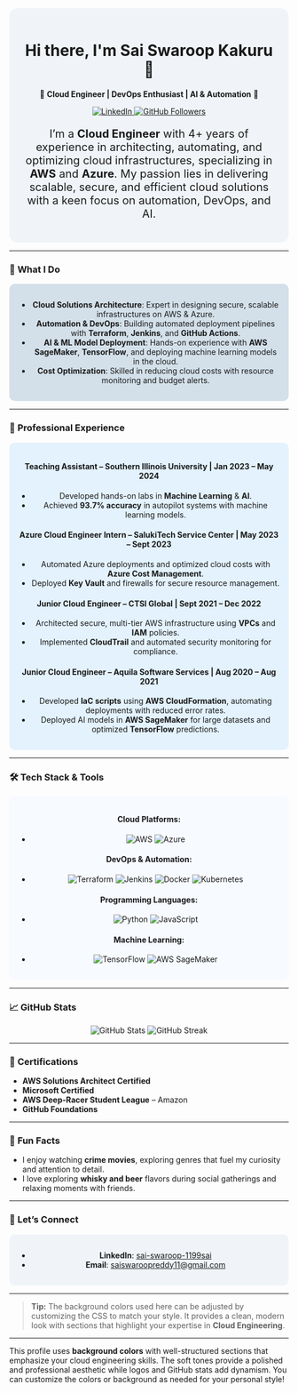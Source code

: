 

<div align="center" style="background-color:#f0f4f8; padding: 20px; border-radius: 15px;">
  
  <h1>Hi there, I'm <strong> Sai Swaroop Kakuru</strong> 👋</h1>
  
  <p>
    🚀 <strong>Cloud Engineer | DevOps Enthusiast | AI & Automation</strong> 🚀
  </p>
  
  <p>
    <a href="https://linkedin.com/in/sai-swaroop-1199sai" target="_blank">
      <img src="https://img.shields.io/badge/LinkedIn-Connect-blue?style=for-the-badge&logo=linkedin&logoColor=white" alt="LinkedIn">
    </a>
    <a href="https://github.com/saiswaroopkakuru" target="_blank">
      <img src="https://img.shields.io/github/followers/saiswaroopkakuru?label=Follow&style=for-the-badge&logo=github&logoColor=white" alt="GitHub Followers">
    </a>
  </p>
  
  <p style="font-size: 20px;">
    I’m a <strong>Cloud Engineer</strong> with 4+ years of experience in architecting, automating, and optimizing cloud infrastructures, specializing in <strong>AWS</strong> and <strong>Azure</strong>. My passion lies in delivering scalable, secure, and efficient cloud solutions with a keen focus on automation, DevOps, and AI.
  </p>
</div>

---

### 🌟 **What I Do**

<div align="center" style="background-color:#d3e0ea; padding: 15px; border-radius: 10px;">
  
  - **Cloud Solutions Architecture**: Expert in designing secure, scalable infrastructures on AWS & Azure.
  - **Automation & DevOps**: Building automated deployment pipelines with **Terraform**, **Jenkins**, and **GitHub Actions**.
  - **AI & ML Model Deployment**: Hands-on experience with **AWS SageMaker**, **TensorFlow**, and deploying machine learning models in the cloud.
  - **Cost Optimization**: Skilled in reducing cloud costs with resource monitoring and budget alerts.
  
</div>

---

### 💼 **Professional Experience**

<div align="center" style="background-color:#e3f2fd; padding: 15px; border-radius: 10px;">

#### **Teaching Assistant** – Southern Illinois University | Jan 2023 – May 2024
- Developed hands-on labs in **Machine Learning** & **AI**.
- Achieved **93.7% accuracy** in autopilot systems with machine learning models.

#### **Azure Cloud Engineer Intern** – SalukiTech Service Center | May 2023 – Sept 2023
- Automated Azure deployments and optimized cloud costs with **Azure Cost Management**.
- Deployed **Key Vault** and firewalls for secure resource management.

#### **Junior Cloud Engineer** – CTSI Global | Sept 2021 – Dec 2022
- Architected secure, multi-tier AWS infrastructure using **VPCs** and **IAM** policies.
- Implemented **CloudTrail** and automated security monitoring for compliance.

#### **Junior Cloud Engineer** – Aquila Software Services | Aug 2020 – Aug 2021
- Developed **IaC scripts** using **AWS CloudFormation**, automating deployments with reduced error rates.
- Deployed AI models in **AWS SageMaker** for large datasets and optimized **TensorFlow** predictions.

</div>

---

### 🛠️ **Tech Stack & Tools**

<div align="center" style="background-color:#f7faff; padding: 15px; border-radius: 10px;">

#### **Cloud Platforms**:
- ![AWS](https://img.shields.io/badge/AWS-%23FF9900.svg?style=for-the-badge&logo=amazon-aws&logoColor=white) ![Azure](https://img.shields.io/badge/Azure-%230072C6.svg?style=for-the-badge&logo=microsoft-azure&logoColor=white)

#### **DevOps & Automation**:
- ![Terraform](https://img.shields.io/badge/Terraform-%23623CE4.svg?style=for-the-badge&logo=terraform&logoColor=white) ![Jenkins](https://img.shields.io/badge/Jenkins-%23D24939.svg?style=for-the-badge&logo=jenkins&logoColor=white) ![Docker](https://img.shields.io/badge/Docker-%230db7ed.svg?style=for-the-badge&logo=docker&logoColor=white) ![Kubernetes](https://img.shields.io/badge/Kubernetes-%23326ce5.svg?style=for-the-badge&logo=kubernetes&logoColor=white)

#### **Programming Languages**:
- ![Python](https://img.shields.io/badge/Python-%2314354C.svg?style=for-the-badge&logo=python&logoColor=white) ![JavaScript](https://img.shields.io/badge/JavaScript-%23F7DF1E.svg?style=for-the-badge&logo=javascript&logoColor=black)

#### **Machine Learning**:
- ![TensorFlow](https://img.shields.io/badge/TensorFlow-%23FF6F00.svg?style=for-the-badge&logo=tensorflow&logoColor=white) ![AWS SageMaker](https://img.shields.io/badge/SageMaker-%23013243.svg?style=for-the-badge&logo=amazon-aws&logoColor=white)

</div>

---

### 📈 **GitHub Stats**

<p align="center">
  <img src="https://github-readme-stats.vercel.app/api?username=saiswaroopkakuru&show_icons=true&theme=radical" alt="GitHub Stats">
  <img src="https://github-readme-streak-stats.herokuapp.com/?user=saiswaroopkakuru&theme=radical" alt="GitHub Streak">
</p>

---

### 🌱 **Certifications**
- **AWS Solutions Architect Certified**
- **Microsoft Certified**
- **AWS Deep-Racer Student League** – Amazon
- **GitHub Foundations**

---

### 🎨 **Fun Facts**
- I enjoy watching **crime movies**, exploring genres that fuel my curiosity and attention to detail.
- I love exploring **whisky and beer** flavors during social gatherings and relaxing moments with friends.

---

### 🤝 **Let’s Connect**

<div align="center" style="background-color:#f0f4f8; padding: 15px; border-radius: 10px;">
  
- **LinkedIn**: [sai-swaroop-1199sai](https://linkedin.com/in/sai-swaroop-1199sai)
- **Email**: saiswaroopreddy11@gmail.com

</div>

---

> **Tip:** The background colors used here can be adjusted by customizing the CSS to match your style. It provides a clean, modern look with sections that highlight your expertise in **Cloud Engineering**.

---

This profile uses **background colors** with well-structured sections that emphasize your cloud engineering skills. The soft tones provide a polished and professional aesthetic while logos and GitHub stats add dynamism. You can customize the colors or background as needed for your personal style!
